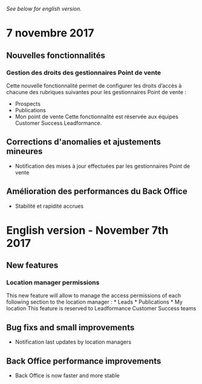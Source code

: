 *See below for english version.*

# 7 novembre 2017 
## Nouvelles fonctionnalités

### Gestion des droits des gestionnaires Point de vente
Cette nouvelle fonctionnalité permet de configurer les droits d’accès à chacune des rubriques suivantes pour les gestionnaires Point de vente :
* Prospects
* Publications
* Mon point de vente
Cette fonctionnalité est réservée aux équipes Customer Success Leadformance.

## Corrections d'anomalies et ajustements mineures
* Notification des mises à jour effectuées par les gestionnaires Point de vente

## Amélioration des performances du Back Office
* Stabilité et rapidité accrues 
# English version - November 7th 2017 
## New features

###  Location manager permissions
This new feature will allow to manage the access permissions of each following section to the location manager : * Leads * Publications * My location
This feature is reserved to Leadformance Customer Success teams

## Bug fixs and small improvements
* Notification last updates by location managers

## Back Office performance improvements
* Back Office is now faster and more stable
